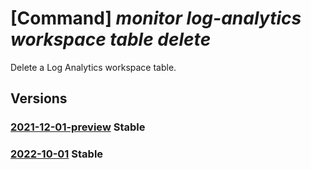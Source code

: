 # [Command] _monitor log-analytics workspace table delete_

Delete a Log Analytics workspace table.

## Versions

### [2021-12-01-preview](/Resources/mgmt-plane/L3N1YnNjcmlwdGlvbnMve30vcmVzb3VyY2Vncm91cHMve30vcHJvdmlkZXJzL21pY3Jvc29mdC5vcGVyYXRpb25hbGluc2lnaHRzL3dvcmtzcGFjZXMve30vdGFibGVzL3t9/2021-12-01-preview.xml) **Stable**

<!-- mgmt-plane /subscriptions/{}/resourcegroups/{}/providers/microsoft.operationalinsights/workspaces/{}/tables/{} 2021-12-01-preview -->

### [2022-10-01](/Resources/mgmt-plane/L3N1YnNjcmlwdGlvbnMve30vcmVzb3VyY2Vncm91cHMve30vcHJvdmlkZXJzL21pY3Jvc29mdC5vcGVyYXRpb25hbGluc2lnaHRzL3dvcmtzcGFjZXMve30vdGFibGVzL3t9/2022-10-01.xml) **Stable**

<!-- mgmt-plane /subscriptions/{}/resourcegroups/{}/providers/microsoft.operationalinsights/workspaces/{}/tables/{} 2022-10-01 -->
